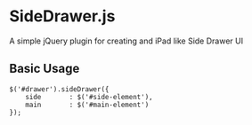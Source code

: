 # SideDrawer.js

A simple jQuery plugin for creating and iPad like Side Drawer UI

## Basic Usage

    $('#drawer').sideDrawer({ 
        side       : $('#side-element'),
        main       : $('#main-element')
    });